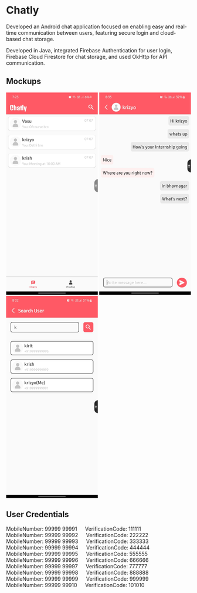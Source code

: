 # Chatly
Developed an Android chat application focused on enabling easy and real-time communication between users, featuring secure login and cloud-based chat storage.

Developed in Java, integrated Firebase Authentication for user login, Firebase Cloud Firestore for chat storage, and used OkHttp for API communication.

## Mockups
<p>
  <img src="mockup/chat_screen.jpeg" width="250" height="550"/>
  <img src="mockup/message_screen.jpeg" width="250" height="550"/>
  <img src="mockup/search_screen.jpeg" width="250" height="550"/>
</p>

## User Credentials
MobileNumber: 99999 99991 &emsp; VerificationCode: 111111<br>
MobileNumber: 99999 99992 &emsp; VerificationCode: 222222<br>
MobileNumber: 99999 99993 &emsp; VerificationCode: 333333<br>
MobileNumber: 99999 99994 &emsp; VerificationCode: 444444<br>
MobileNumber: 99999 99995 &emsp; VerificationCode: 555555<br>
MobileNumber: 99999 99996 &emsp; VerificationCode: 666666<br>
MobileNumber: 99999 99997 &emsp; VerificationCode: 777777<br>
MobileNumber: 99999 99998 &emsp; VerificationCode: 888888<br>
MobileNumber: 99999 99999 &emsp; VerificationCode: 999999<br>
MobileNumber: 99999 99910 &emsp; VerificationCode: 101010
